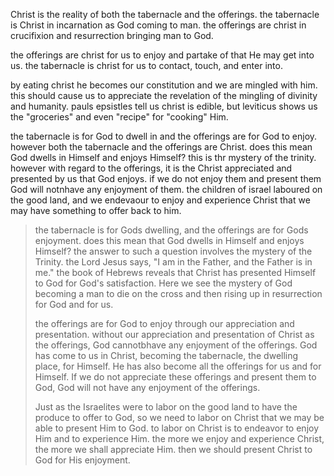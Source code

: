 Christ is the reality of both the tabernacle and the offerings. the tabernacle is
Christ in incarnation as God coming to man. the offerings are christ in crucifixion
and resurrection bringing man to God.

the offerings are christ for us to enjoy and partake of that He may get into us. the tabernacle is christ for us to contact, touch, and enter into.

by eating christ he becomes our constitution and we are mingled with him. this should cause us to appreciate the revelation of the mingling of divinity and humanity. pauls epsistles tell us christ is edible, but leviticus shows us the "groceries" and even "recipe" for "cooking" Him. 

the tabernacle is for God to dwell in and the offerings are for God to enjoy. however both the tabernacle and the offerings are Christ. does this mean God dwells in Himself and enjoys Himself? this is thr mystery of the trinity. however with regard to the offerings, it is the Christ appreciated and presented by us that God enjoys. if we do not enjoy them and present them God will notnhave any enjoyment of them. the children of israel laboured on the good land, and we endevaour to enjoy and experience Christ that we may have something to offer back to him.

> the tabernacle is for Gods dwelling, and the offerings are for Gods enjoyment. does this mean that God dwells in Himself and enjoys Himself? the answer to such a question involves the mystery of the Trinity. the Lord Jesus says, "I am in the Father, and the Father is in me."  the book of Hebrews reveals that Christ has presented Himself to God for God's satisfaction. Here we see the mystery of God becoming a man to die on the cross and then rising up in resurrection for God and for us.
>
> the offerings are for God to enjoy through our appreciation and presentation. without our appreciation and presentation of Christ as the offerings, God cannotbhave any enjoyment of the offerings. God has come to us in Christ, becoming the tabernacle, the dwelling place, for Himself. He has also become all the offerings for us and for Himself. If we do not appreciate these offerings and present them to God, God will not have any enjoyment of the offerings.
>
> Just as the Israelites were to labor on the good land to have the produce to offer to God, so we need to labor on Christ that we may be able to present Him to God. to labor on Christ is to endeavor to enjoy Him and to experience Him. the more we enjoy and experience Christ, the more we shall appreciate Him. then we should present Christ to God for His enjoyment.

